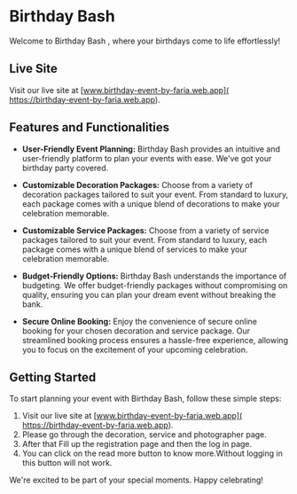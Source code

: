 # Birthday Bash 

Welcome to Birthday Bash , where your birthdays come to life effortlessly!

## Live Site
Visit our live site at [www.birthday-event-by-faria.web.app]( https://birthday-event-by-faria.web.app).
## Features and Functionalities

- **User-Friendly Event Planning:**  Birthday Bash provides an intuitive and user-friendly platform to plan your events with ease. We've got your birthday party covered.

- **Customizable Decoration Packages:** Choose from a variety of decoration packages tailored to suit your event. From standard to luxury, each package comes with a unique blend of decorations to make your celebration memorable.

- **Customizable Service Packages:** Choose from a variety of service packages tailored to suit your event. From standard to luxury, each package comes with a unique blend of services to make your celebration memorable.

- **Budget-Friendly Options:** Birthday Bash understands the importance of budgeting. We offer budget-friendly packages without compromising on quality, ensuring you can plan your dream event without breaking the bank.

- **Secure Online Booking:** Enjoy the convenience of secure online booking for your chosen decoration and service package. Our streamlined booking process ensures a hassle-free experience, allowing you to focus on the excitement of your upcoming celebration.

## Getting Started

To start planning your event with Birthday Bash, follow these simple steps:

1. Visit our live site at [www.birthday-event-by-faria.web.app]( https://birthday-event-by-faria.web.app).
2. Please go through the decoration, service and photographer page.
3. After that Fill up the registration page and then the log in page.
4. You can click on the read more button to know more.Without logging in this button will not work.


We're excited to be part of your special moments. Happy celebrating!



